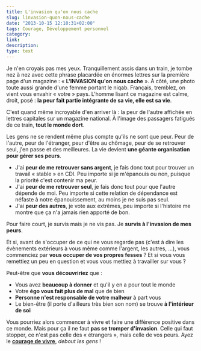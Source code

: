```yaml
---
title: L'invasion qu'on nous cache
slug: linvasion-quon-nous-cache
date: "2013-10-15 12:10:31+02:00"
tags: Courage, Développement personnel
category: 
link: 
description: 
type: text
---
```


Je n'en croyais pas mes yeux. Tranquillement assis dans un train, je tombe nez à nez avec cette phrase placardée en énormes lettres sur la première page d'un magazine : « __L'INVASION qu'on nous cache__ ». À côté, une photo toute aussi grande d'une femme portant le niqab. Français, tremblez, on vient vous envahir « votre » pays. L'homme lisant ce magazine est calme, droit, posé : __la peur fait partie intégrante de sa vie, elle est sa vie__.
<!-- TEASER_END -->
C'est quand même incroyable d'en arriver là : la peur de l'autre affichée en lettres capitales sur un magazine national. À l'image des passagers fatigués de ce train, __tout le monde dort__.

Les gens ne se rendent même plus compte qu'ils ne sont que peur. Peur de l'autre, peur de l'étranger, peur d'être au chômage, peur de se retrouver seul, j'en passe et des meilleures. La vie devient __une géante organisation pour gérer ses peurs__.

- J'ai __peur de me retrouver sans argent__, je fais donc tout pour trouver un travail « stable » en CDI. Peu importe si je m'épanouis ou non, puisque la priorité c'est contenir ma peur.
- J'ai __peur de me retrouver seul__, je fais donc tout pour que l'autre dépende de moi. Peu importe si cette relation de dépendance est néfaste à notre épanouissement, au moins je ne suis pas seul.
- J'ai __peur des autres__, je vote aux extrêmes, peu importe si l'histoire me montre que ça n'a jamais rien apporté de bon.


Pour faire court, je survis mais je ne vis pas. Je __survis à l'invasion de mes peurs__.

Et si, avant de s'occuper de ce qui ne vous regarde pas (c'est à dire les évènements extérieurs à vous même comme l'argent, les autres, …), vous commenciez par __vous occuper de vos propres fesses__ ? Et si vous vous remettiez un peu en question et vous vous mettiez à travailler sur vous ?

Peut-être que __vous découvririez__ que :

- Vous avez __beaucoup à donner__ et qu'il y en a pour tout le monde
- Votre __égo vous fait plus de mal__ que de bien
- __Personne n'est responsable de votre malheur__ à part vous
- Le bien-être (il porte d'ailleurs très bien son nom) se trouve __à l'intérieur de soi__

Vous pourriez alors commencer à vivre et faire une différence positive dans ce monde. Mais pour ça il ne faut __pas se tromper d'invasion__. Celle qui faut stopper, ce n'est pas celle des « étrangers », mais celle de vos peurs. Ayez le __[courage de vivre](/le-courage-de-vivre-consciemment/)__, _debout les gens_ !

